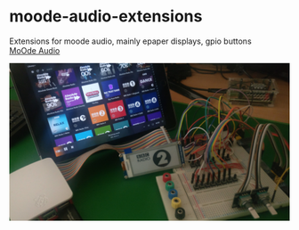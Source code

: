 # moode-audio-extensions
Extensions for moode audio, mainly epaper displays, gpio buttons  
[MoOde Audio](https://moodeaudio.org/)  

![My Setup](/README-assets/moode-pi.jpg)

